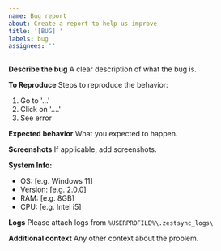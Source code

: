 ```yaml
---
name: Bug report
about: Create a report to help us improve
title: '[BUG] '
labels: bug
assignees: ''
---
```


**Describe the bug**
A clear description of what the bug is.

**To Reproduce**
Steps to reproduce the behavior:
1. Go to '...'
2. Click on '....'
3. See error

**Expected behavior**
What you expected to happen.

**Screenshots**
If applicable, add screenshots.

**System Info:**
- OS: [e.g. Windows 11]
- Version: [e.g. 2.0.0]
- RAM: [e.g. 8GB]
- CPU: [e.g. Intel i5]

**Logs**
Please attach logs from `%USERPROFILE%\.zestsync_logs\`

**Additional context**
Any other context about the problem.